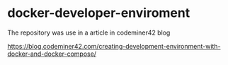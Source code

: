 # docker-developer-enviroment

The repository was use in a article in codeminer42 blog

https://blog.codeminer42.com/creating-development-environment-with-docker-and-docker-compose/
